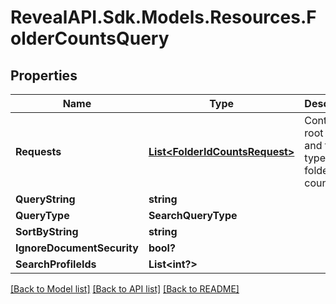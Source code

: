 # RevealAPI.Sdk.Models.Resources.FolderCountsQuery
## Properties

Name | Type | Description | Notes
------------ | ------------- | ------------- | -------------
**Requests** | [**List&lt;FolderIdCountsRequest&gt;**](FolderIdCountsRequest.md) | Contains root folders and their types for folder counts call | [optional] 
**QueryString** | **string** |  | [optional] 
**QueryType** | **SearchQueryType** |  | [optional] 
**SortByString** | **string** |  | [optional] 
**IgnoreDocumentSecurity** | **bool?** |  | [optional] 
**SearchProfileIds** | **List&lt;int?&gt;** |  | [optional] 

[[Back to Model list]](../README.md#documentation-for-models) [[Back to API list]](../README.md#documentation-for-api-endpoints) [[Back to README]](../README.md)

